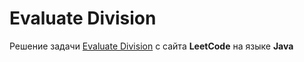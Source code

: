 # Evaluate Division
Решение задачи [Evaluate Division](https://leetcode.com/problems/evaluate-division/) c сайта **LeetCode** на языке **Java**